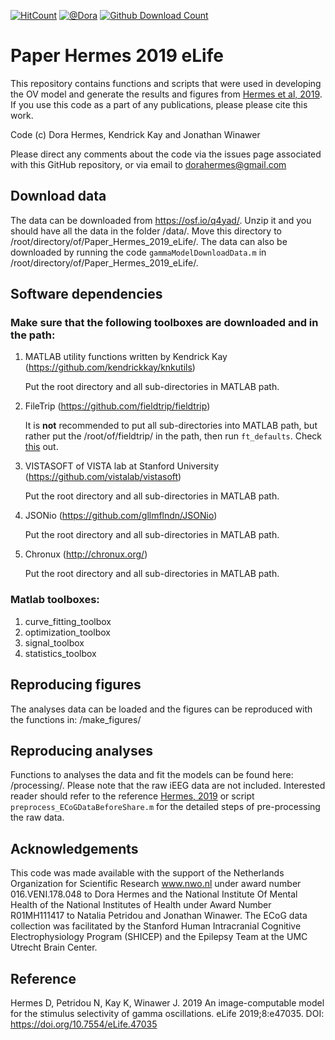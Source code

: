 [![HitCount](http://hits.dwyl.io/dorahermes/Paper_Hermes_2019_eLife.svg)](http://hits.dwyl.io/dorahermes/Paper_Hermes_2019_eLife)
[![@Dora](http://img.shields.io/twitter/follow/dora_hermes.svg?style=social)](https://twitter.com/dora_hermes?lang=en)
[![Github Download Count](https://img.shields.io/github/downloads/dorahermes/Paper_Hermes_2019_eLife/total.svg)](https://GitHub.com/dorahermes/Paper_Hermes_2019_eLife/releases/)

# Paper Hermes 2019 eLife
This repository contains functions and scripts that were used in developing the OV model and generate the results and figures from [Hermes et al, 2019](https://elifesciences.org/articles/47035).
If you use this code as a part of any publications, please please cite this work.

Code (c) Dora Hermes, Kendrick Kay and Jonathan Winawer

Please direct any comments about the code via the issues page associated with this GitHub repository, or via email to dorahermes@gmail.com

## Download data
The data can be downloaded from https://osf.io/q4yad/.
Unzip it and you should have all the data in the folder /data/.
Move this directory to /root/directory/of/Paper_Hermes_2019_eLife/.
The data can also be downloaded by running the code ```gammaModelDownloadData.m``` in /root/directory/of/Paper_Hermes_2019_eLife/.

## Software dependencies
### Make sure that the following toolboxes are downloaded and in the path:
1. MATLAB utility functions written by Kendrick Kay (https://github.com/kendrickkay/knkutils)

   Put the root directory and all sub-directories in MATLAB path.
1. FileTrip (https://github.com/fieldtrip/fieldtrip) 

   It is **not** recommended to put all sub-directories into MATLAB path, but rather put the /root/of/fieldtrip/ in the path, then run ```ft_defaults```.  Check [this](http://www.fieldtriptoolbox.org/faq/should_i_add_fieldtrip_with_all_subdirectories_to_my_matlab_path) out.
1. VISTASOFT of VISTA lab at Stanford University (https://github.com/vistalab/vistasoft)

   Put the root directory and all sub-directories in MATLAB path.
1. JSONio (https://github.com/gllmflndn/JSONio)

   Put the root directory and all sub-directories in MATLAB path.
1. Chronux (http://chronux.org/)

   Put the root directory and all sub-directories in MATLAB path.

### Matlab toolboxes:
1. curve_fitting_toolbox
1. optimization_toolbox
1. signal_toolbox
1. statistics_toolbox

## Reproducing figures
The analyses data can be loaded and the figures can be reproduced with the functions in:
/make_figures/


## Reproducing analyses
Functions to analyses the data and fit the models can be found here: /processing/.
Please note that the raw iEEG data are not included. Interested reader should refer to the reference [Hermes, 2019](https://elifesciences.org/articles/47035) or script ```preprocess_ECoGDataBeforeShare.m``` for the detailed steps of pre-processing the raw data.


## Acknowledgements
This code was made available with the support of the Netherlands Organization for Scientific Research www.nwo.nl under award number 016.VENI.178.048 to Dora Hermes and the National Institute Of Mental Health of the National Institutes of Health under Award Number R01MH111417 to Natalia Petridou and Jonathan Winawer. The ECoG data collection was facilitated by the Stanford Human Intracranial Cognitive Electrophysiology Program (SHICEP) and the Epilepsy Team at the UMC Utrecht Brain Center.

## Reference
Hermes D, Petridou N, Kay K, Winawer J. 2019 An image-computable model for the stimulus selectivity of gamma oscillations. eLife 2019;8:e47035. DOI: https://doi.org/10.7554/eLife.47035
